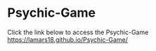 # Psychic-Game

Click the link below to access the Psychic-Game
https://lamars18.github.io/Psychic-Game/

